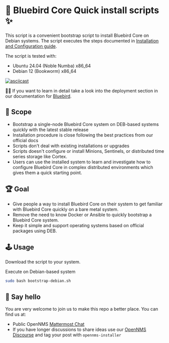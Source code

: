 # 🚀 Bluebird Core Quick install scripts ✨

This script is a convenient bootstrap script to install Bluebird Core on Debian systems.
The script executes the steps documented in [Installation and Configuration guide](https://docs.opennms.com/horizon/latest/deployment/core/getting-started.html).

The script is tested with:

* Ubuntu 24.04 (Noble Numba) x86_64
* Debian 12 (Bookworm) x86_64

[![asciicast](https://asciinema.org/a/dCzY67dR6Ph07X2XLEdoGe9FC.svg)](https://asciinema.org/a/dCzY67dR6Ph07X2XLEdoGe9FC)

💁‍♀️ If you want to learn in detail take a look into the deployment section in our documentation for [Bluebird](https://docs.opennms.com/horizon/latest/).

## 🎯 Scope

* Bootstrap a single-node Bluebird Core system on DEB-based systems quickly with the latest stable release
* Installation procedure is close following the best practices from our official docs
* Scripts don't deal with existing installations or upgrades
* Scripts doesn't configure or install Minions, Sentinels, or distributed time series storage like Cortex.
* Users can use the installed system to learn and investigate how to configure Bluebird Core in complex distributed environments which gives them a quick starting point.

## 🏆 Goal

* Give people a way to install Bluebird Core on their system to get familiar with Bluebird Core quickly on a bare metal system.
* Remove the need to know Docker or Ansible to quickly bootstrap a Bluebird Core system.
* Keep it simple and support operating systems based on official packages using DEB.

## 🕹️ Usage

Download the script to your system.

Execute on Debian-based system
```bash
sudo bash bootstrap-debian.sh
```

## 👋 Say hello
You are very welcome to join us to make this repo a better place.
You can find us at:

* Public OpenNMS [Mattermost Chat](https://chat.opennms.com/opennms/channels/opennms-discussion)
* If you have longer discussions to share ideas use our [OpenNMS Discourse](https://opennms.discourse.group) and tag your post with `opennms-installer`
